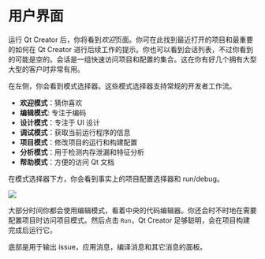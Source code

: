 # 用户界面

运行 Qt Creator 后，你将看到*欢迎*页面。你可在此找到最近打开的项目和最重要的如何在 Qt Creator 进行后续工作的提示。你也可以看到会话列表，不过你看到的可能是空的。会话是一组快速访问项目和配置的集合。这在你有好几个拥有大型大型的客户时非常有用。

在左侧，你会看到模式选择器。这些模式选择器支持常规的开发者工作流。

* **欢迎模式**：猜你喜欢
* **编辑模式**: 专注于编码
* **设计模式**：专注于 UI 设计
* **调试模式**：获取当前运行程序的信息
* **项目模式**：修改项目的运行和构建配置
* **分析模式**：用于检测内存泄漏和特征分析
* **帮助模式**：方便的访问 Qt 文档

在模式选择器下方，你会看到事实上的项目配置选择器和 run/debug。

![](./assets/creator-welcome.png)

大部分时间你都会使用编辑模式，看着中央的代码编辑器。你还会时不时地在需要配置项目时访问项目模式。然后点击 `Run`，Qt Creator 足够聪明，会在项目构建完成后运行它。

底部是用于输出 issue，应用消息，编译消息和其它消息的面板。

